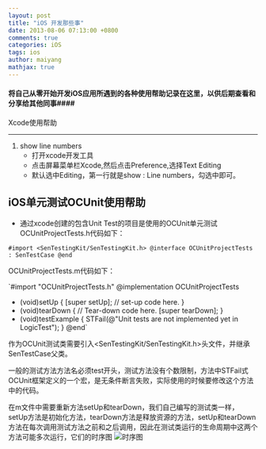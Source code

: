 ```yaml
---
layout: post
title: "iOS 开发那些事"
date: 2013-08-06 07:13:00 +0800
comments: true
categories: iOS
tags: ios
author: maiyang
mathjax: true
---
```


#### 将自己从零开始开发iOS应用所遇到的各种使用帮助记录在这里，以供后期查看和分享给其他同事####

Xcode使用帮助

------------
1. show line numbers
	- 打开xcode开发工具
	- 点击屏幕菜单栏Xcode,然后点击Preference,选择Text Editing
	- 默认选中Editing，第一行就是show : Line numbers，勾选中即可。


iOS单元测试OCUnit使用帮助
----------
- 通过xcode创建的包含Unit Test的项目是使用的OCUnit单元测试
OCUnitProjectTests.h代码如下：

`#import <SenTestingKit/SenTestingKit.h>
@interface OCUnitProjectTests : SenTestCase
@end
`

<!--more-->

OCUnitProjectTests.m代码如下：

`#import "OCUnitProjectTests.h"
@implementation OCUnitProjectTests
- (void)setUp
{
	[super setUp];
	// set-up code here.
}
- (void)tearDown
{
	// Tear-down code here.
	[super tearDown];
}
- (void)testExample
{
	STFail(@"Unit tests are not implemented yet in LogicTest");
}
@end`

作为OCUnit测试类需要引入<SenTestingKit/SenTestingKit.h>头文件，并继承SenTestCase父类。
	
一般的测试方法方法名必须test开头，测试方法没有个数限制，方法中STFail式OCUnit框架定义的一个宏，是无条件断言失败，实际使用的时候要修改这个方法中的代码。

在m文件中需要重新方法setUp和tearDown，我们自己编写的测试类一样，setUp方法是初始化方法，tearDown方法是释放资源的方法，setUp和tearDown方法在每次调用测试方法之前和之后调用，因此在测试类运行的生命周期中这两个方法可能多次运行，它们的时序图
![时序图](http://iosbook1.com/wp-content/uploads/2013/01/5.jpg)
